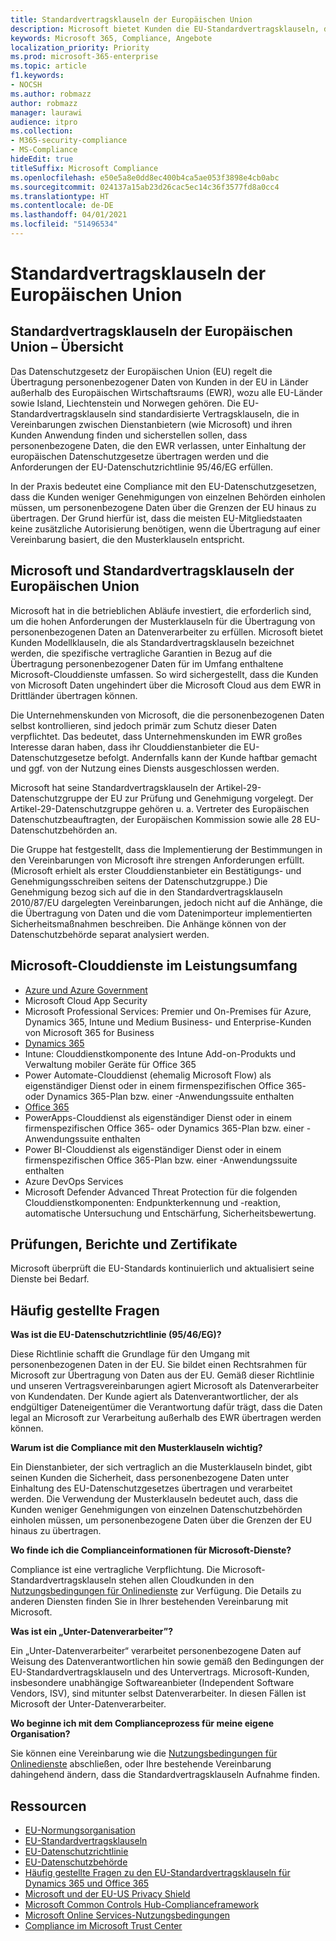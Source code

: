 ```yaml
---
title: Standardvertragsklauseln der Europäischen Union
description: Microsoft bietet Kunden die EU-Standardvertragsklauseln, die Garantien in Bezug auf die Übertragung personenbezogener Daten enthalten.
keywords: Microsoft 365, Compliance, Angebote
localization_priority: Priority
ms.prod: microsoft-365-enterprise
ms.topic: article
f1.keywords:
- NOCSH
ms.author: robmazz
author: robmazz
manager: laurawi
audience: itpro
ms.collection:
- M365-security-compliance
- MS-Compliance
hideEdit: true
titleSuffix: Microsoft Compliance
ms.openlocfilehash: e50e5a8e0dd8ec400b4ca5ae053f3898e4cb0abc
ms.sourcegitcommit: 024137a15ab23d26cac5ec14c36f3577fd8a0cc4
ms.translationtype: HT
ms.contentlocale: de-DE
ms.lasthandoff: 04/01/2021
ms.locfileid: "51496534"
---
```

# <a name="european-union-model-clauses"></a>Standardvertragsklauseln der Europäischen Union

## <a name="european-union-model-clauses-overview"></a>Standardvertragsklauseln der Europäischen Union – Übersicht

Das Datenschutzgesetz der Europäischen Union (EU) regelt die Übertragung personenbezogener Daten von Kunden in der EU in Länder außerhalb des Europäischen Wirtschaftsraums (EWR), wozu alle EU-Länder sowie Island, Liechtenstein und Norwegen gehören. Die EU-Standardvertragsklauseln sind standardisierte Vertragsklauseln, die in Vereinbarungen zwischen Dienstanbietern (wie Microsoft) und ihren Kunden Anwendung finden und sicherstellen sollen, dass personenbezogene Daten, die den EWR verlassen, unter Einhaltung der europäischen Datenschutzgesetze übertragen werden und die Anforderungen der EU-Datenschutzrichtlinie 95/46/EG erfüllen.

In der Praxis bedeutet eine Compliance mit den EU-Datenschutzgesetzen, dass die Kunden weniger Genehmigungen von einzelnen Behörden einholen müssen, um personenbezogene Daten über die Grenzen der EU hinaus zu übertragen. Der Grund hierfür ist, dass die meisten EU-Mitgliedstaaten keine zusätzliche Autorisierung benötigen, wenn die Übertragung auf einer Vereinbarung basiert, die den Musterklauseln entspricht.

## <a name="microsoft-and-european-union-model-clauses"></a>Microsoft und Standardvertragsklauseln der Europäischen Union

Microsoft hat in die betrieblichen Abläufe investiert, die erforderlich sind, um die hohen Anforderungen der Musterklauseln für die Übertragung von personenbezogenen Daten an Datenverarbeiter zu erfüllen. Microsoft bietet Kunden Modellklauseln, die als Standardvertragsklauseln bezeichnet werden, die spezifische vertragliche Garantien in Bezug auf die Übertragung personenbezogener Daten für im Umfang enthaltene Microsoft-Clouddienste umfassen. So wird sichergestellt, dass die Kunden von Microsoft Daten ungehindert über die Microsoft Cloud aus dem EWR in Drittländer übertragen können.

Die Unternehmenskunden von Microsoft, die die personenbezogenen Daten selbst kontrollieren, sind jedoch primär zum Schutz dieser Daten verpflichtet. Das bedeutet, dass Unternehmenskunden im EWR großes Interesse daran haben, dass ihr Clouddienstanbieter die EU-Datenschutzgesetze befolgt. Andernfalls kann der Kunde haftbar gemacht und ggf. von der Nutzung eines Diensts ausgeschlossen werden.

Microsoft hat seine Standardvertragsklauseln der Artikel-29-Datenschutzgruppe der EU zur Prüfung und Genehmigung vorgelegt. Der Artikel-29-Datenschutzgruppe gehören u. a. Vertreter des Europäischen Datenschutzbeauftragten, der Europäischen Kommission sowie alle 28 EU-Datenschutzbehörden an.

Die Gruppe hat festgestellt, dass die Implementierung der Bestimmungen in den Vereinbarungen von Microsoft ihre strengen Anforderungen erfüllt. (Microsoft erhielt als erster Clouddienstanbieter ein Bestätigungs- und Genehmigungsschreiben seitens der Datenschutzgruppe.) Die Genehmigung bezog sich auf die in den Standardvertragsklauseln 2010/87/EU dargelegten Vereinbarungen, jedoch nicht auf die Anhänge, die die Übertragung von Daten und die vom Datenimporteur implementierten Sicherheitsmaßnahmen beschreiben. Die Anhänge können von der Datenschutzbehörde separat analysiert werden.

## <a name="microsoft-in-scope-cloud-services"></a>Microsoft-Clouddienste im Leistungsumfang

- [Azure und Azure Government](https://aka.ms/AzureCompliance)
- Microsoft Cloud App Security
- Microsoft Professional Services: Premier und On-Premises für Azure, Dynamics 365, Intune und Medium Business- und Enterprise-Kunden von Microsoft 365 for Business
- [Dynamics 365](https://aka.ms/d365-compliance-list)
- Intune: Clouddienstkomponente des Intune Add-on-Produkts und Verwaltung mobiler Geräte für Office 365
- Power Automate-Clouddienst (ehemalig Microsoft Flow) als eigenständiger Dienst oder in einem firmenspezifischen Office 365- oder Dynamics 365-Plan bzw. einer -Anwendungssuite enthalten
- [Office 365](https://go.microsoft.com/fwlink/p/?LinkID=2077751)
- PowerApps-Clouddienst als eigenständiger Dienst oder in einem firmenspezifischen Office 365- oder Dynamics 365-Plan bzw. einer -Anwendungssuite enthalten
- Power BI-Clouddienst als eigenständiger Dienst oder in einem firmenspezifischen Office 365-Plan bzw. einer -Anwendungssuite enthalten
- Azure DevOps Services
- Microsoft Defender Advanced Threat Protection für die folgenden Clouddienstkomponenten: Endpunkterkennung und -reaktion, automatische Untersuchung und Entschärfung, Sicherheitsbewertung.

## <a name="audits-reports-and-certificates"></a>Prüfungen, Berichte und Zertifikate

Microsoft überprüft die EU-Standards kontinuierlich und aktualisiert seine Dienste bei Bedarf.

## <a name="frequently-asked-questions"></a>Häufig gestellte Fragen

**Was ist die EU-Datenschutzrichtlinie (95/46/EG)?**

Diese Richtlinie schafft die Grundlage für den Umgang mit personenbezogenen Daten in der EU. Sie bildet einen Rechtsrahmen für Microsoft zur Übertragung von Daten aus der EU. Gemäß dieser Richtlinie und unseren Vertragsvereinbarungen agiert Microsoft als Datenverarbeiter von Kundendaten. Der Kunde agiert als Datenverantwortlicher, der als endgültiger Dateneigentümer die Verantwortung dafür trägt, dass die Daten legal an Microsoft zur Verarbeitung außerhalb des EWR übertragen werden können.

**Warum ist die Compliance mit den Musterklauseln wichtig?**

Ein Dienstanbieter, der sich vertraglich an die Musterklauseln bindet, gibt seinen Kunden die Sicherheit, dass personenbezogene Daten unter Einhaltung des EU-Datenschutzgesetzes übertragen und verarbeitet werden. Die Verwendung der Musterklauseln bedeutet auch, dass die Kunden weniger Genehmigungen von einzelnen Datenschutzbehörden einholen müssen, um personenbezogene Daten über die Grenzen der EU hinaus zu übertragen.

**Wo finde ich die Complianceinformationen für Microsoft-Dienste?**

Compliance ist eine vertragliche Verpflichtung. Die Microsoft-Standardvertragsklauseln stehen allen Cloudkunden in den [Nutzungsbedingungen für Onlinedienste](https://aka.ms/Online-Services-Terms) zur Verfügung. Die Details zu anderen Diensten finden Sie in Ihrer bestehenden Vereinbarung mit Microsoft.

**Was ist ein „Unter-Datenverarbeiter”?**

Ein „Unter-Datenverarbeiter“ verarbeitet personenbezogene Daten auf Weisung des Datenverantwortlichen hin sowie gemäß den Bedingungen der EU-Standardvertragsklauseln und des Untervertrags. Microsoft-Kunden, insbesondere unabhängige Softwareanbieter (Independent Software Vendors, ISV), sind mitunter selbst Datenverarbeiter. In diesen Fällen ist Microsoft der Unter-Datenverarbeiter.

**Wo beginne ich mit dem Complianceprozess für meine eigene Organisation?**

Sie können eine Vereinbarung wie die [Nutzungsbedingungen für Onlinedienste](https://aka.ms/Online-Services-Terms) abschließen, oder Ihre bestehende Vereinbarung dahingehend ändern, dass die Standardvertragsklauseln Aufnahme finden.

## <a name="resources"></a>Ressourcen

- [EU-Normungsorganisation](https://eur-lex.europa.eu/)
- [EU-Standardvertragsklauseln](https://aka.ms/EU-model_clauses)
- [EU-Datenschutzrichtlinie](https://aka.ms/EU-DPD)
- [EU-Datenschutzbehörde](https://edpb.europa.eu/)
- [Häufig gestellte Fragen zu den EU-Standardvertragsklauseln für Dynamics 365 und Office 365](https://products.office.com/business/office-365-trust-center-eu-model-clauses-faq)
- [Microsoft und der EU-US Privacy Shield](offering-eu-us-privacy-shield.md)
- [Microsoft Common Controls Hub-Complianceframework](https://www.microsoft.com/trustcenter/common-controls-hub)
- [Microsoft Online Services-Nutzungsbedingungen](https://aka.ms/Online-Services-Terms)
- [Compliance im Microsoft Trust Center](https://www.microsoft.com/trust-center/compliance/compliance-overview)
